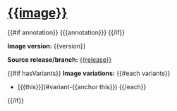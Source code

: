# [{{image}}](https://github.com/{{repository}}/tree/main/src/{{image}})
{{#if annotation}}
{{{annotation}}}
{{/if}}

**Image version:** {{version}}

**Source release/branch:** [{{release}}](https://github.com/{{repository}}/tree/{{release}}/src/{{image}})

{{#if hasVariants}}
**Image variations:**
{{#each variants}}
- [{{this}}](#variant-{{anchor this}})
{{/each}}

{{/if}}